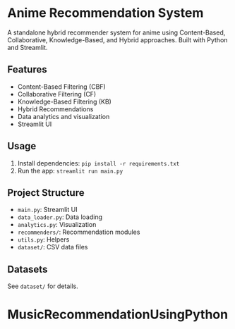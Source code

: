 # Anime Recommendation System

A standalone hybrid recommender system for anime using Content-Based, Collaborative, Knowledge-Based, and Hybrid approaches. Built with Python and Streamlit.

## Features

- Content-Based Filtering (CBF)
- Collaborative Filtering (CF)
- Knowledge-Based Filtering (KB)
- Hybrid Recommendations
- Data analytics and visualization
- Streamlit UI

## Usage

1. Install dependencies: `pip install -r requirements.txt`
2. Run the app: `streamlit run main.py`

## Project Structure

- `main.py`: Streamlit UI
- `data_loader.py`: Data loading
- `analytics.py`: Visualization
- `recommenders/`: Recommendation modules
- `utils.py`: Helpers
- `dataset/`: CSV data files

## Datasets

See `dataset/` for details.
# MusicRecommendationUsingPython
